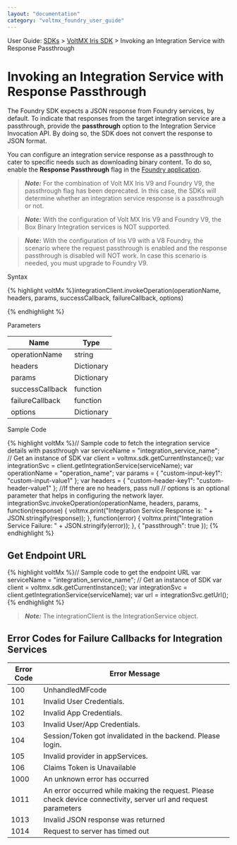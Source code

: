 ```yaml
---
layout: "documentation"
category: "voltmx_foundry_user_guide"
---
```

                               

User Guide: [SDKs](../Foundry_SDKs.html) > [VoltMX Iris SDK](Installing_VoltMXJS_SDK.html) > Invoking an Integration Service with Response Passthrough

Invoking an Integration Service with Response Passthrough
=========================================================

The Foundry SDK expects a JSON response from Foundry services, by default. To indicate that responses from the target integration service are a passthrough, provide the **passthrough** option to the Integration Service Invocation API. By doing so, the SDK does not convert the response to JSON format.

You can configure an integration service response as a passthrough to cater to specific needs such as downloading binary content. To do so, enable the **Response Passthrough** flag in the [Foundry application](../Services.html#Passthrough).

> **_Note:_** For the combination of Volt MX Iris V9 and Foundry V9, the passthrough flag has been deprecated. In this case, the SDKs will determine whether an integration service response is a passthrough or not.

> **_Note:_** With the configuration of Volt MX Iris V9 and Foundry V9, the Box Binary Integration services is NOT supported.

> **_Note:_** With the configuration of Iris V9 with a V8 Foundry, the scenario where the request passthrough is enabled and the response passthrough is disabled will NOT work. In case this scenario is needed, you must upgrade to Foundry V9.

Syntax

{% highlight voltMx %}integrationClient.invokeOperation(operationName, headers, params, successCallback, failureCallback, options)

{% endhighlight %}

Parameters

  
| Name | Type |
| --- | --- |
| operationName | string |
| headers | Dictionary |
| params | Dictionary |
| successCallback | function |
| failureCallback | function |
| options | Dictionary |

Sample Code

{% highlight voltMx %}// Sample code to fetch the integration service details with passthrough 
var serviceName = "integration_service_name";   
// Get an instance of SDK
var client = voltmx.sdk.getCurrentInstance();
var integrationSvc = client.getIntegrationService(serviceName);
var operationName = "operation_name";
var params = {
    "custom-input-key1": "custom-input-value1"
};
var headers = {
    "custom-header-key1": "custom-header-value1"
}; //If there are no headers, pass null
// options is an optional parameter that helps in configuring the network layer.
integrationSvc.invokeOperation(operationName, headers, params, function(response) {
    voltmx.print("Integration Service Response is: " + JSON.stringify(response));
}, function(error) {
    voltmx.print("Integration Service Failure: " + JSON.stringify(error));
}, {
    "passthrough": true
});
{% endhighlight %}

Get Endpoint URL
----------------

{% highlight voltMx %}// Sample code to get the endpoint URL 
var serviceName = "integration_service_name";
// Get an instance of SDK
var client = voltmx.sdk.getCurrentInstance();
var integrationSvc = client.getIntegrationService(serviceName);
var url = integrationSvc.getUrl();
{% endhighlight %}

> **_Note:_** The integrationClient is the IntegrationService object.

Error Codes for Failure Callbacks for Integration Services
----------------------------------------------------------

  
| Error Code | Error Message |
| --- | --- |
| 100 | UnhandledMFcode |
| 101 | Invalid User Credentials. |
| 102 | Invalid App Credentials. |
| 103 | Invalid User/App Credentials. |
| 104 | Session/Token got invalidated in the backend. Please login. |
| 105 | Invalid provider in appServices. |
| 106 | Claims Token is Unavailable |
| 1000 | An unknown error has occurred |
| 1011 | An error occurred while making the request. Please check device connectivity, server url and request parameters |
| 1013 | Invalid JSON response was returned |
| 1014 | Request to server has timed out |
